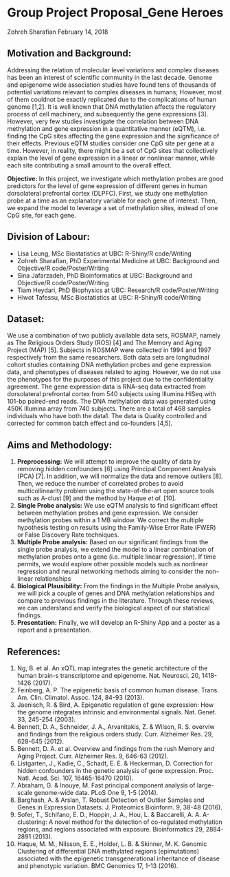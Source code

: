 Group Project Proposal\_Gene Heroes
================
Zohreh Sharafian
February 14, 2018

Motivation and Background:
--------------------------

Addressing the relation of molecular level variations and complex diseases has been an interest of scientific community in the last decade. Genome and epigenome wide association studies have found tens of thousands of potential variations relevant to complex diseases in humans; However, most of them couldnot be exactly replicated due to the complications of human genome \[1,2\]. It is well known that DNA methylation affects the regulatory process of cell machinery, and subsequently the gene expressions \[3\]. However, very few studies investigate the correlation between DNA methylation and gene expression in a quantitative manner (eQTM), i.e. finding the CpG sites affecting the gene expression and the significance of their effects. Previous eQTM studies consider one CpG site per gene at a time. However, in reality, there might be a set of CpG sites that collectively explain the level of gene expression in a linear or nonlinear manner, while each site contributing a small amount to the overall effect.

**Objective:** In this project, we investigate which methylation probes are good predictors for the level of gene expression of different genes in human dorsolateral prefrontal cortex (DLPFC). First, we study one methylation probe at a time as an explanatory variable for each gene of interest. Then, we expand the model to leverage a set of methylation sites, instead of one CpG site, for each gene.

Division of Labour:
-------------------

-   Lisa Leung, MSc Biostatistics at UBC: R-Shiny/R code/Writing
-   Zohreh Sharafian, PhD Experimental Medicine at UBC: Background and Objective/R code/Poster/Writing
-   Sina Jafarzadeh, PhD Bioinformatics at UBC: Background and Objective/R code/Poster/Writing
-   Tiam Heydari, PhD Biophysics at UBC: Research/R code/Poster/Writing
-   Hiwot Tafessu, MSc Biostatistics at UBC: R-Shiny/R code/Writing

Dataset:
--------

We use a combination of two publicly available data sets, ROSMAP, namely as The Religious Orders Study (ROS) \[4\] and The Memory and Aging Project (MAP) \[5\]. Subjects in ROSMAP were collected in 1994 and 1997 respectively from the same researchers. Both data sets are longitudinal cohort studies containing DNA methylation probes and gene expression data, and phenotypes of diseases related to aging. However, we do not use the phenotypes for the purposes of this project due to the confidentiality agreement. The gene expression data is RNA-seq data extracted from dorsolateral prefrontal cortex from 540 subjects using Illumina HiSeq with 101-bp paired-end reads. The DNA methylation data was generated using 450K Illumina array from 740 subjects. There are a total of 468 samples individuals who have both the data1. The data is Quality controlled and corrected for common batch effect and co-founders \[4,5\].

Aims and Methodology:
---------------------

1.  **Preprocessing:** We will attempt to improve the quality of data by removing hidden confounders \[6\] using Principal Component Analysis (PCA) \[7\]. In addition, we will normalize the data and remove outliers \[8\]. Then, we reduce the number of correlated probes to avoid multicollinearity problem using the state-of-the-art open source tools such as A-clust \[9\] and the method by Haque *et al.* \[10\].
2.  **Single Probe analysis:** We use eQTM analysis to find significant effect between methylation probes and gene expression. We consider methylation probes within a 1 MB window. We correct the multiple hypothesis testing on results using the Family-Wise Error Rate (FWER) or False Discovery Rate techniques.
3.  **Multiple Probe analysis:** Based on our significant findings from the single probe analysis, we extend the model to a linear combination of methylation probes onto a gene (i.e. multiple linear regression). If time permits, we would explore other possible models such as nonlinear regression and neural networking methods aiming to consider the non-linear relationships
4.  **Biological Plausibility:** From the findings in the Multiple Probe analysis, we will pick a couple of genes and DNA methylation relationships and compare to previous findings in the literature. Through these reviews, we can understand and verify the biological aspect of our statistical findings.
5.  **Presentation:** Finally, we will develop an R-Shiny App and a poster as a report and a presentation.

References:
-----------

1.  Ng, B. et al. An xQTL map integrates the genetic architecture of the human brain-s transcriptome and epigenome. Nat. Neurosci. 20, 1418-1426 (2017).
2.  Feinberg, A. P. The epigenetic basis of common human disease. Trans. Am. Clin. Climatol. Assoc. 124, 84-93 (2013).
3.  Jaenisch, R. & Bird, A. Epigenetic regulation of gene expression: How the genome integrates intrinsic and environmental signals. Nat. Genet. 33, 245-254 (2003).
4.  Bennett, D. A., Schneider, J. A., Arvanitakis, Z. & Wilson, R. S. overviw and findings from the religious orders study. Curr. Alzheimer Res. 29, 628-645 (2012).
5.  Bennett, D. A. et al. Overview and findings from the rush Memory and Aging Project. Curr. Alzheimer Res. 9, 646-63 (2012).
6.  Listgarten, J., Kadie, C., Schadt, E. E. & Heckerman, D. Correction for hidden confounders in the genetic analysis of gene expression. Proc. Natl. Acad. Sci. 107, 16465-16470 (2010).
7.  Abraham, G. & Inouye, M. Fast principal component analysis of large-scale genome-wide data. PLoS One 9, 1-5 (2014).
8.  Barghash, A. & Arslan, T. Robust Detection of Outlier Samples and Genes in Expression Datasets. J. Proteomics Bioinform. 9, 38-48 (2016).
9.  Sofer, T., Schifano, E. D., Hoppin, J. A., Hou, L. & Baccarelli, A. A. A-clustering: A novel method for the detection of co-regulated methylation regions, and regions associated with exposure. Bioinformatics 29, 2884-2891 (2013).
10. Haque, M. M., Nilsson, E. E., Holder, L. B. & Skinner, M. K. Genomic Clustering of differential DNA methylated regions (epimutations) associated with the epigenetic transgenerational inheritance of disease and phenotypic variation. BMC Genomics 17, 1-13 (2016).
